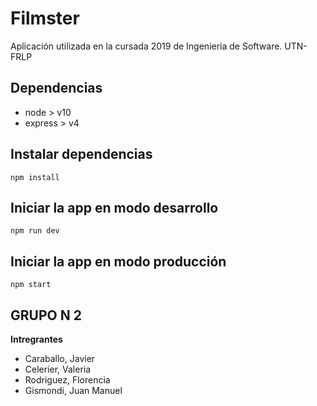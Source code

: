# Filmster

Aplicación utilizada en la cursada 2019 de Ingenieria de Software. UTN-FRLP

## Dependencias

 - node > v10
 - express > v4

## Instalar dependencias

`npm install`

## Iniciar la app en modo desarrollo

`npm run dev`

## Iniciar la app en modo producción

`npm start`

## GRUPO N 2

**Intregrantes**

* Caraballo, Javier  
* Celerier, Valeria
* Rodriguez, Florencia
* Gismondi, Juan Manuel